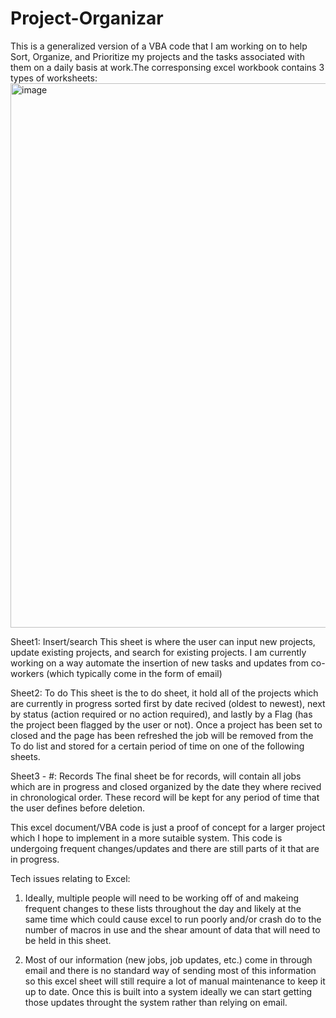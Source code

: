 # Project-Organizar 
This is a generalized version of a VBA code that I am working on to help Sort, Organize, and Prioritize my projects and the tasks associated with them on a daily basis at work.The corresponsing excel workbook contains 3 types of worksheets: 
<img width="871" alt="image" src="https://github.com/user-attachments/assets/d522fb55-fb03-47b7-9e13-f2c486636bc6">

Sheet1: Insert/search 
  This sheet is where the user can input new projects, update existing projects, and search for existing projects. 
  I am currently working on a way automate the insertion of new tasks and updates from co-workers (which typically come in the form of email) 
  
Sheet2: To do 
  This sheet is the to do sheet, it hold all of the projects which are currently in progress sorted first by date recived (oldest to newest), next by status (action required or no action required), and lastly by a Flag (has the project been flagged by the user or not). Once a project has been set to closed and the page has been refreshed the job will be removed from the To do list and stored for a certain period of time on one of the following sheets. 
  
Sheet3 - #: Records
  The final sheet be for records, will contain all jobs which are in progress and closed organized by the date they where recived in chronological order. These record will be kept for any period of time that the user defines before deletion. 
    

This excel document/VBA code is just a proof of concept for a larger project which I hope to implement in a more sutaible system. This code is undergoing frequent changes/updates and there are still parts of it that are in progress. 

Tech issues relating to Excel: 

1) Ideally, multiple people will need to be working off of and makeing frequent changes to these lists throughout the day and likely at the same time which could cause excel to run poorly and/or crash do to the number of macros in use and the shear amount of data that will need to be held in this sheet.

2) Most of our information (new jobs, job updates, etc.) come in through email and there is no standard way of sending most of this information so this excel sheet will still require a lot of manual maintenance to keep it up to date. Once this is built into a system ideally we can start getting those updates throught the system rather than relying on email. 
